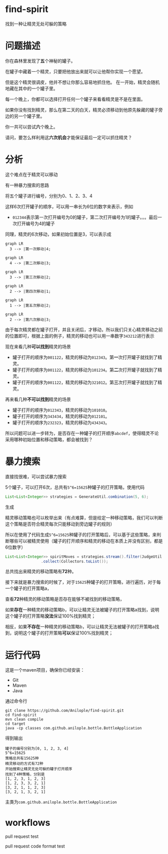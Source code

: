 # find-spirit
找到一种让精灵无处可躲的策略

# 问题描述

你在森林里发现了**五**个神秘的罐子。

在罐子中藏着一个精灵，只要把他放出来就可以让他帮你实现一个愿望。

但是这个精灵很调皮，他并不想让你那么容易地抓住他。
在一开始，精灵会随机地藏在其中的一个罐子里。

每一个晚上，你都可以选择打开任何一个罐子来看看精灵是不是在里面。

如果你没有找到精灵，那么在第二天的白天，精灵必须移动到他原先躲藏的罐子旁边的另一个罐子里。

你一共可以尝试**六**个晚上。

请问，要怎么样利用这**六次机会**才能保证最后一定可以抓住精灵？

# 分析

这个难点在于精灵可以移动

有一种暴力搜索的思路

将五个罐子进行编号，分别为0、1、2、3、4

这样6次打开罐子的顺序，可以用一串长为6位的数字来表示，例如

* `012344`表示第一次打开编号为0的罐子，第二次打开编号为1的罐子。。。最后一次打开编号为4的罐子

同理，精灵的6次移动，如果初始位置是3，可以表示成

```mermaid
graph LR
  3 --> |第一次移动|4;
```

```mermaid
graph LR
  4 --> |第二次移动|3;
```

```mermaid
graph LR
  3 --> |第三次移动|2;
```

```mermaid
graph LR
  2 --> |第四次移动|1;
```

```mermaid
graph LR
  1 --> |第五次移动|2;
```

```mermaid
graph LR
  2 --> |第六次移动|3;
```

由于每次精灵都在罐子打开，并且关闭后，才移动，所以我们只关心精灵移动之前的位置即可，根据上面的例子，精灵的移动也可以用一串数字`343212`进行表示

现在来看几种**可以找到**精灵的场景

* 罐子打开的顺序为`001122`，精灵的移动为`012343`。第**一**次打开罐子就找到了精灵。
* 罐子打开的顺序为`001122`，精灵的移动为`101234`。第**二**次打开罐子就找到了精灵。
* 罐子打开的顺序为`001122`，精灵的移动为`321012`。第**三**次打开罐子就找到了精灵。

再来看几种**不可以找到**精灵的场景

* 罐子打开的顺序为`012343`，精灵的移动为`101010`。
* 罐子打开的顺序为`343434`，精灵的移动为`012101`。
* 罐子打开的顺序为`232323`，精灵的移动为`434343`。

所以问题可以进一步转为，是否存在一种罐子的打开顺序`abcdef`，使得精灵不论采用哪种初始位置和移动策略，都会被找到？

# 暴力搜索

直接找很难，可以尝试暴力搜索

5个罐子，可以打开6次，总共有`5^6=15625`种罐子的打开策略，使用代码

```java
List<List<Integer>> strategies = GenerateUtil.combination(5, 6);
```

生成

精灵移动策略也可以枚举出来（有点难算，但是给定一种移动策略，我们可以判断这个策略是否符合精灵每次只能移动到旁边罐子的规则）

所以在使用了代码生成`5^6=15625`种罐子的打开策略后，可以基于这些策略，来判断哪些可以被精灵使用（罐子的打开顺序和精灵的移动在本质上并没有区别，都是6位数字）

```java
List<List<Integer>> spiritMoves = strategies.stream().filter(JudgeUtil::isSpiritMove)
				.collect(Collectors.toList());
```

总共找出来精灵的移动策略有**72**种。

接下来就是暴力搜索的时候了，对于`15625`种罐子的打开策略，进行遍历，对于每一个罐子的打开策略a，

查看**72**种精灵的移动策略是否存在能够不被找到的移动策略，

如果**存在**一种精灵的移动策略b，可以让精灵无法被罐子的打开策略a找到，说明这个罐子的打开策略**没法**保证100%找到精灵；

相反，如果**不存在**一种精灵的移动策略b，可以让精灵无法被罐子的打开策略a找到，说明这个罐子的打开策略**可以**保证100%找到精灵；

# 运行代码

这是一个maven项目，确保你已经安装：

* Git
* Maven
* Java

通过命令行

```shell
git clone https://github.com/Anilople/find-spirit.git
cd find-spirit
mvn clean compile
cd target
java -cp classes com.github.anilople.bottle.BottleApplication
```

得到输出

```
罐子的编号分别为[0, 1, 2, 3, 4]
5^6=15625
策略总共有15625种
精灵移动的方式有72种
开始搜索让精灵无处可躲的罐子打开顺序
找到了4种策略，分别是
[1, 2, 3, 1, 2, 3]
[1, 2, 3, 3, 2, 1]
[3, 2, 1, 1, 2, 3]
[3, 2, 1, 3, 2, 1]
```

主类为`com.github.anilople.bottle.BottleApplication`

# workflows

pull request test

pull request code format test
